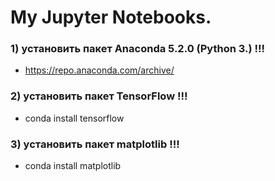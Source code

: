 # My  Jupyter Notebooks.

### 1) установить пакет Anaconda 5.2.0 (Python 3.)  !!!
* https://repo.anaconda.com/archive/

### 2) установить пакет TensorFlow  !!!
* conda install tensorflow 

### 3) установить пакет matplotlib  !!!
* conda install matplotlib 